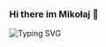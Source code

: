 ### Hi there im Mikołaj 👋

![Typing SVG](https://readme-typing-svg.demolab.com?font=Google+Sans&weight=120&size=12&pause=4500&color=67A106&vCenter=true&width=600&lines=I+am+a+computer+science+student+with+a+passion+for+computer+security+and+problem+solving+🥳)
